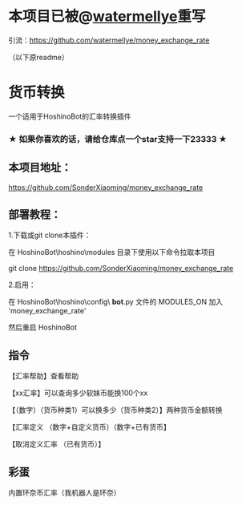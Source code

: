 # 本项目已被@[watermellye](https://github.com/watermellye)重写

引流：https://github.com/watermellye/money_exchange_rate

（以下原readme）

# 货币转换

一个适用于HoshinoBot的汇率转换插件

### ★ 如果你喜欢的话，请给仓库点一个star支持一下23333 ★

## 本项目地址：

https://github.com/SonderXiaoming/money_exchange_rate

## 部署教程：

1.下载或git clone本插件：

在 HoshinoBot\hoshino\modules 目录下使用以下命令拉取本项目

git clone https://github.com/SonderXiaoming/money_exchange_rate

2.启用：

在 HoshinoBot\hoshino\config\ **bot**.py 文件的 MODULES_ON 加入 'money_exchange_rate'

然后重启 HoshinoBot

## 指令

【汇率帮助】查看帮助

【xx汇率】可以查询多少软妹币能换100个xx

【（数字）（货币种类1）可以换多少（货币种类2）】两种货币金额转换

【汇率定义 （数字+自定义货币）（数字+已有货币】

【取消定义汇率 （已有货币）】

## 彩蛋

内置环奈币汇率（我机器人是环奈）

